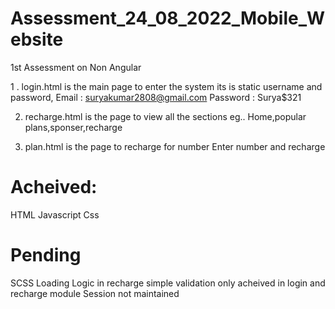 # Assessment_24_08_2022_Mobile_Website
 1st Assessment on Non Angular
 
 1 . login.html is the main page to enter the system
     its is static username and password,
        Email : suryakumar2808@gmail.com
        Password : Surya$321
        
 2. recharge.html is the page to view all the sections
    eg.. Home,popular plans,sponser,recharge
    
 3. plan.html is the page to recharge for number
    Enter number and recharge 
    
    
 # Acheived:
   HTML
   Javascript
   Css
   
# Pending
  SCSS
  Loading Logic in recharge
  simple validation only acheived in login and recharge module
  Session not maintained
 
      
 
